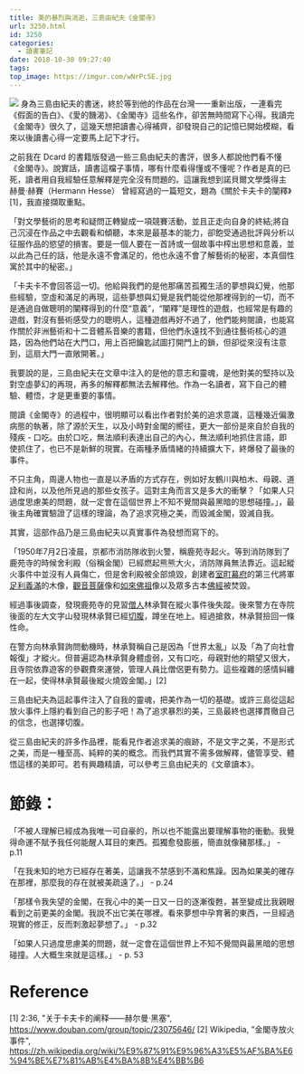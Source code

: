 ```yaml
---
title: 美的暴烈與消逝，三島由紀夫《金閣寺》
url: 3250.html
id: 3250
categories:
  - 讀書筆記
date: 2018-10-30 09:27:40
tags:
top_image: https://imgur.com/wNrPcSE.jpg
---
```


![](https://imgur.com/kyjyw9d.jpg)
身為三島由紀夫的書迷，終於等到他的作品在台灣一一重新出版，一連看完《假面的告白》、《愛的饑渴》、《金閣寺》這些名作，卻苦無時間寫下心得。我讀完《金閣寺》很久了，這幾天想把讀書心得補齊，卻發現自己的記憶已開始模糊，看來以後讀書心得一定要馬上記下才行。

之前我在 Dcard 的書籍版發過一些三島由紀夫的書評，很多人都說他們看不懂《金閣寺》。說實話，讀書這檔子事情，哪有什麼看得懂或不懂呢？作者是真的已死，讀者用自我經驗任意解釋是完全沒有問題的。這讓我想到諾貝爾文學獎得主 赫曼·赫賽（Hermann Hesse） 曾經寫過的一篇短文，題為《關於卡夫卡的闡釋》[1]，我直接擷取重點。

「對文學藝術的思考和疑問正轉變成一項競賽活動，並且正走向自身的終結;將自己沉浸在作品之中去觀看和傾聽，本來是最基本的能力，卻飽受通過批評與分析以征服作品的慾望的損害。要是一個人要在一首詩或一個故事中榨出思想和意義，並以此為己任的話，他是永遠不會滿足的，他也永遠不會了解藝術的秘密，本真個性寓於其中的秘密。」

「卡夫卡不會回答這一切。他給與我們的是他那痛苦孤獨生活的夢想與幻覺，他那些經驗，空虛和滿足的再現，這些夢想與幻覺是我們能從他那裡得到的一切，而不是通過自做聰明的闡釋得到的什麼“意義”，“闡釋”是理性的遊戲，也經常是有趣的遊戲，對沒有藝術感受力的聰明人，這種遊戲再好不過了，他們能夠閱讀，也能寫作關於非洲藝術和十二音體系音樂的書籍，但他們永遠找不到通往藝術核心的道路，因為他們站在大門口，用上百把鑰匙試圖打開門上的鎖，但卻從來沒有注意到，這扇大門一直敞開著。」

我要說的是，三島由紀夫在文章中注入的是他的意志和靈魂，是他對美的堅持以及對空虛夢幻的再現，再多的解釋都無法去解釋他。作為一名讀者，寫下自己的體驗、體悟，才是更重要的事情。

閱讀《金閣寺》的過程中，很明顯可以看出作者對於美的追求意識，這種幾近偏激病態的執著，除了源於天生，以及小時對金閣的嚮往，更大一部份是來自於自我的殘疾 - 口吃。由於口吃，無法順利表達出自己的內心，無法順利地抓住言語，即使抓住了，也已不是新鮮的現實。在兩種矛盾情緒的持續擴大下，終爆發了最後的事件。

不只主角，周邊人物也一直是以矛盾的方式存在，例如好友鶴川與柏木、母親、道詮和尚，以及他所見過的那些女孩子。這對主角而言又是多大的衝擊？「如果人只過度思慮美的問題，就一定會在這個世界上不知不覺間與最黑暗的思想碰撞。」，最後主角確實驗證了這樣的理論，為了追求究極之美，而毀滅金閣，毀滅自我。

其實，這部作品乃是三島由紀夫以真實事件為發想而寫下的。

「1950年7月2日凌晨，京都市消防隊收到火警，稱鹿苑寺起火。等到消防隊到了鹿苑寺的時候舍利殿（俗稱金閣）已經燃起熊熊大火，消防隊員無法靠近。這起縱火事件中並沒有人員傷亡，但是舍利殿被全部燒毀，創建者[室町幕府](https://zh.wikipedia.org/wiki/%E5%AE%A4%E7%94%BA%E5%B9%95%E5%BA%9C "室町幕府")的第三代將軍[足利義滿](https://zh.wikipedia.org/wiki/%E8%B6%B3%E5%88%A9%E4%B9%89%E6%BB%A1 "足利義滿")的木像，[觀音菩薩](https://zh.wikipedia.org/wiki/%E8%A7%82%E9%9F%B3%E8%8F%A9%E8%90%A8 "觀音菩薩")像和[如來佛祖](https://zh.wikipedia.org/wiki/%E5%A6%82%E6%9D%A5%E4%BD%9B%E7%A5%96 "如來佛祖")像以及眾多古本[佛經](https://zh.wikipedia.org/wiki/%E4%BD%9B%E7%BB%8F "佛經")被焚毀。

經過事後調查，發現鹿苑寺的見習[僧人](https://zh.wikipedia.org/wiki/%E5%83%A7%E4%BA%BA "僧人")林承賢在縱火事件後失蹤。後來警方在寺院後面的左大文字山發現林承賢已經[切腹](https://zh.wikipedia.org/wiki/%E5%88%87%E8%85%B9 "切腹")，蹲坐在地上。經過搶救，林承賢撿回一條性命。

在警方向林承賢詢問動機時，林承賢稱自己是因為「世界太亂」以及「為了向社會報復」才縱火。但普遍認為林承賢身體虛弱，又有口吃，母親對他的期望又很大，且寺院依靠遊客的參觀費來運營，管理人員比僧侶更有勢力。這些複雜的感情糾纏在一起，使得林承賢最後縱火燒毀金閣。」[2]

三島由紀夫為這起事件注入了自我的靈魂，把美作為一切的基礎。或許三島從這起放火事件上隱約看到自己的影子吧！為了追求暴烈的美，三島最終也選擇貫徹自己的信念，也選擇切腹。

 從三島由紀夫的許多作品裡，能看見作者追求美的痕跡，不是文字之美，不是形式之美，而是一種至高、純粹的美的概念。而我們其實不需多做解釋，儘管享受、體悟這樣的美即可。若有興趣精讀，可以參考三島由紀夫的《文章讀本》。
 
 # 節錄：

「不被人理解已經成為我唯一可自豪的，所以也不能露出要理解事物的衝動。我覺得命運不賦予我任何能醒人耳目的東西。孤獨愈發膨脹，簡直就像豬那樣。」 - p.11

「在我未知的地方已經存在著美，這讓我不禁感到不滿和焦躁。因為如果美的確存在那裡，那麼我的存在就被美疏遠了。」 - p.24

「那樣令我失望的金閣，在我心中的美一日又一日的逐漸復甦，甚至變成比我親眼看到之前更美的金閣。我說不出它美在哪裡。看來夢想中孕育著的東西，一旦經過現實的修正，反而刺激起夢想了。」 - p.32

「如果人只過度思慮美的問題，就一定會在這個世界上不知不覺間與最黑暗的思想碰撞。人大概生來就是這樣。」 - p. 53

# Reference
[1] 2:36, "关于卡夫卡的阐释——赫尔曼·黑塞", https://www.douban.com/group/topic/23075646/ 
[2] Wikipedia, "金閣寺放火事件", https://zh.wikipedia.org/wiki/%E9%87%91%E9%96%A3%E5%AF%BA%E6%94%BE%E7%81%AB%E4%BA%8B%E4%BB%B6